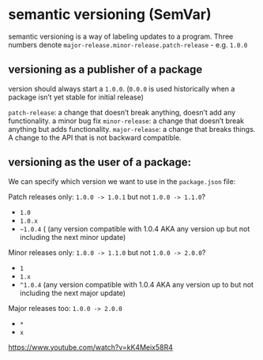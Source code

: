 # semantic versioning (SemVar)

semantic versioning is a way of labeling updates to a program.  Three numbers denote `major-release.minor-release.patch-release` - e.g. `1.0.0`

## versioning as a publisher of a package

version should always start a `1.0.0`.  (`0.0.0` is used historically when a package isn’t yet stable for initial release) 

`patch-release`: a change that doesn’t break anything, doesn’t add any functionality.  a minor bug fix
`minor-release`: a change that doesn’t break anything but adds functionality.
`major-release`: a change that breaks things.  A change to the API that is not backward compatible.

## versioning as the user of a package:
We can specify which version we want to use in the `package.json` file:

Patch releases only: `1.0.0 -> 1.0.1` but not `1.0.0 -> 1.1.0`?
- `1.0`
- `1.0.x`
- `~1.0.4` ( (any version compatible with 1.0.4  AKA any version up but not including the next minor update)

Minor releases only: `1.0.0 -> 1.1.0` but not `1.0.0 -> 2.0.0`?
- `1`
- `1.x` 
- `^1.0.4` (any version compatible with 1.0.4 AKA any version up to but not including the next major update)

Major releases too: `1.0.0 -> 2.0.0`
- `*`
- `x`

https://www.youtube.com/watch?v=kK4Meix58R4
